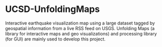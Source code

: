 # UCSD-UnfoldingMaps
Interactive earthquake visualization map using a large dataset tagged  by geospatial information from a live RSS feed on USGS. Unfolding Maps (a library for interactive maps and geo visualizations) and processing library (for GUI) are mainly used to develop this project. 
